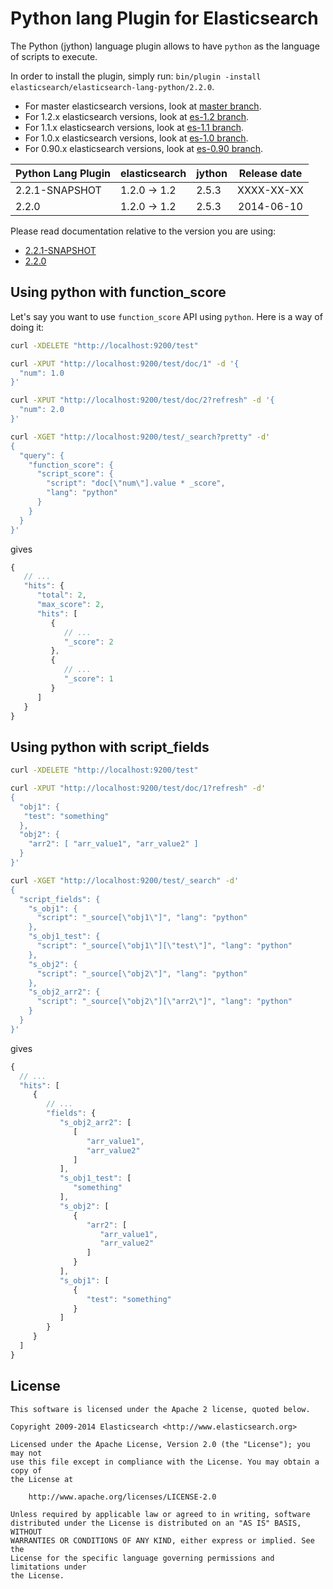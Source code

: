 Python lang Plugin for Elasticsearch
==================================

The Python (jython) language plugin allows to have `python` as the language of scripts to execute.

In order to install the plugin, simply run: `bin/plugin -install elasticsearch/elasticsearch-lang-python/2.2.0`.

* For master elasticsearch versions, look at [master branch](https://github.com/elasticsearch/elasticsearch-lang-python/tree/master).
* For 1.2.x elasticsearch versions, look at [es-1.2 branch](https://github.com/elasticsearch/elasticsearch-lang-python/tree/es-1.2).
* For 1.1.x elasticsearch versions, look at [es-1.1 branch](https://github.com/elasticsearch/elasticsearch-lang-python/tree/es-1.1).
* For 1.0.x elasticsearch versions, look at [es-1.0 branch](https://github.com/elasticsearch/elasticsearch-lang-python/tree/es-1.0).
* For 0.90.x elasticsearch versions, look at [es-0.90 branch](https://github.com/elasticsearch/elasticsearch-lang-python/tree/es-0.90).

|     Python Lang Plugin      |    elasticsearch    |  jython  | Release date |
|-----------------------------|---------------------|----------|:------------:|
| 2.2.1-SNAPSHOT              | 1.2.0 -> 1.2        |  2.5.3   |  XXXX-XX-XX  |
| 2.2.0                       | 1.2.0 -> 1.2        |  2.5.3   |  2014-06-10  |

Please read documentation relative to the version you are using:

* [2.2.1-SNAPSHOT](https://github.com/elasticsearch/elasticsearch-lang-python/blob/es-1.2/README.md)
* [2.2.0](https://github.com/elasticsearch/elasticsearch-lang-python/blob/v2.2.0/README.md)

Using python with function_score
--------------------------------

Let's say you want to use `function_score` API using `python`. Here is
a way of doing it:

```sh
curl -XDELETE "http://localhost:9200/test"

curl -XPUT "http://localhost:9200/test/doc/1" -d '{
  "num": 1.0
}'

curl -XPUT "http://localhost:9200/test/doc/2?refresh" -d '{
  "num": 2.0
}'

curl -XGET "http://localhost:9200/test/_search?pretty" -d'
{
  "query": {
    "function_score": {
      "script_score": {
        "script": "doc[\"num\"].value * _score",
        "lang": "python"
      }
    }
  }
}'
```

gives

```javascript
{
   // ...
   "hits": {
      "total": 2,
      "max_score": 2,
      "hits": [
         {
            // ...
            "_score": 2
         },
         {
            // ...
            "_score": 1
         }
      ]
   }
}
```

Using python with script_fields
-------------------------------

```sh
curl -XDELETE "http://localhost:9200/test"

curl -XPUT "http://localhost:9200/test/doc/1?refresh" -d'
{
  "obj1": {
   "test": "something"
  },
  "obj2": {
    "arr2": [ "arr_value1", "arr_value2" ]
  }
}'

curl -XGET "http://localhost:9200/test/_search" -d'
{
  "script_fields": {
    "s_obj1": {
      "script": "_source[\"obj1\"]", "lang": "python"
    },
    "s_obj1_test": {
      "script": "_source[\"obj1\"][\"test\"]", "lang": "python"
    },
    "s_obj2": {
      "script": "_source[\"obj2\"]", "lang": "python"
    },
    "s_obj2_arr2": {
      "script": "_source[\"obj2\"][\"arr2\"]", "lang": "python"
    }
  }
}'
```

gives

```javascript
{
  // ...
  "hits": [
     {
        // ...
        "fields": {
           "s_obj2_arr2": [
              [
                 "arr_value1",
                 "arr_value2"
              ]
           ],
           "s_obj1_test": [
              "something"
           ],
           "s_obj2": [
              {
                 "arr2": [
                    "arr_value1",
                    "arr_value2"
                 ]
              }
           ],
           "s_obj1": [
              {
                 "test": "something"
              }
           ]
        }
     }
  ]
}
```

License
-------

    This software is licensed under the Apache 2 license, quoted below.

    Copyright 2009-2014 Elasticsearch <http://www.elasticsearch.org>

    Licensed under the Apache License, Version 2.0 (the "License"); you may not
    use this file except in compliance with the License. You may obtain a copy of
    the License at

        http://www.apache.org/licenses/LICENSE-2.0

    Unless required by applicable law or agreed to in writing, software
    distributed under the License is distributed on an "AS IS" BASIS, WITHOUT
    WARRANTIES OR CONDITIONS OF ANY KIND, either express or implied. See the
    License for the specific language governing permissions and limitations under
    the License.
